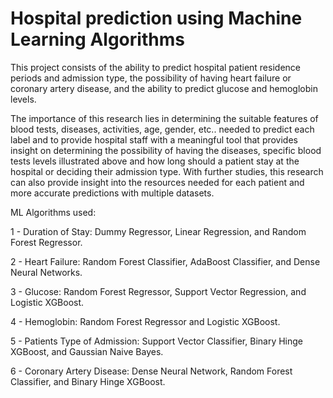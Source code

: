 # Hospital prediction using Machine Learning Algorithms 

This project consists of the ability to predict hospital patient residence periods and admission type, the possibility of having heart failure or coronary artery disease, and the ability to predict glucose and hemoglobin levels.

The importance of this research lies in determining the suitable features of blood tests, diseases, activities, age, gender, etc.. needed to predict each label and to provide hospital staff with a meaningful tool that provides insight on determining the possibility of having the diseases, specific blood tests levels illustrated above and how long should a patient stay at the hospital or deciding their admission type. With further studies, this research can also provide insight into the resources needed for each patient and more accurate predictions with multiple datasets.

ML Algorithms used: 

1 - Duration of Stay: Dummy Regressor, Linear Regression, and Random Forest
     Regressor.
     
2 - Heart Failure: Random Forest Classifier, AdaBoost Classifier, and Dense 
      Neural Networks.
      
3 - Glucose: Random Forest Regressor, Support Vector Regression, and
      Logistic XGBoost. 
      
4 - Hemoglobin: Random Forest Regressor and Logistic XGBoost. 

5 - Patients Type of Admission: Support Vector Classifier, Binary Hinge
     XGBoost, and Gaussian Naive Bayes. 
     
6 - Coronary Artery Disease: Dense Neural Network, Random Forest
      Classifier, and Binary Hinge XGBoost. 
